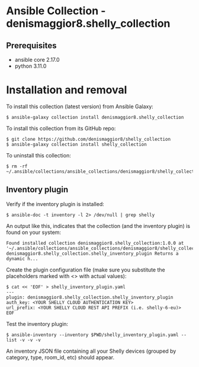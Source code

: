 # Ansible Collection - denismaggior8.shelly_collection

## Prerequisites

- ansible core 2.17.0
- python 3.11.0

# Installation and removal

To install this collection (latest version) from Ansible Galaxy:

```console
$ ansible-galaxy collection install denismaggior8.shelly_collection
```

To install this collection from its GitHub repo:

```console
$ git clone https://github.com/denismaggior8/shelly_collection
$ ansible-galaxy collection install shelly_collection
```

To uninstall this collection:

```console
$ rm -rf ~/.ansible/collections/ansible_collections/denismaggior8/shelly_collection/
```

## Inventory plugin 

Verify if the inventory plugin is installed:

```console
$ ansible-doc -t inventory -l 2> /dev/null | grep shelly
```

An output like this, indicates that the collection (and the inventory plugin) is found on your system:

```
Found installed collection denismaggior8.shelly_collection:1.0.0 at '~/.ansible/collections/ansible_collections/denismaggior8/shelly_collection'
denismaggior8.shelly_collection.shelly_inventory_plugin Returns a dynamic h...
```

Create the plugin configuration file (make sure you substitute the placeholders marked with \<\> with actual values):

```console
$ cat << 'EOF' > shelly_inventory_plugin.yaml
---
plugin: denismaggior8.shelly_collection.shelly_inventory_plugin
auth_key: <YOUR SHELLY CLOUD AUTHENTICATION KEY>
url_prefix: <YOUR SHELLY CLOUD REST API PREFIX (i.e. shelly-6-eu)>
EOF 
```

Test the inventory plugin:

```console
$ ansible-inventory --inventory $PWD/shelly_inventory_plugin.yaml --list -v -v -v
```

An inventory JSON file containing all your Shelly devices (grouped by category, type, room_id, etc) should appear.